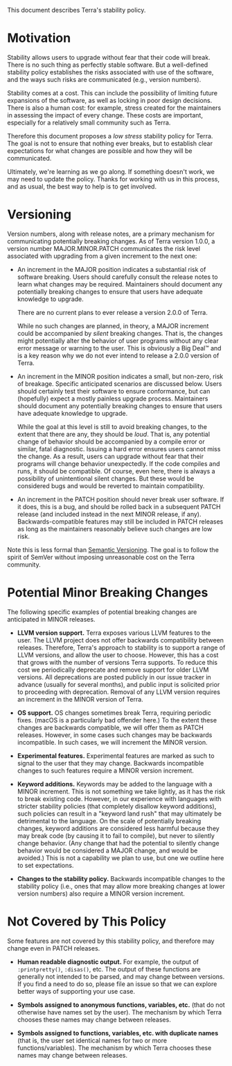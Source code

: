 This document describes Terra's stability policy.

# Motivation

Stability allows users to upgrade without fear that their code will
break. There is no such thing as perfectly stable software. But a
well-defined stability policy establishes the risks associated with
use of the software, and the ways such risks are communicated (e.g.,
version numbers).

Stability comes at a cost. This can include the possibility of
limiting future expansions of the software, as well as locking in poor
design decisions. There is also a human cost: for example, stress
created for the maintainers in assessing the impact of every
change. These costs are important, especially for a relatively small
community such as Terra.

Therefore this document proposes a *low stress* stability policy for
Terra. The goal is not to ensure that nothing ever breaks, but to
establish clear expectations for what changes are possible and how
they will be communicated.

Ultimately, we're learning as we go along. If something doesn't work,
we may need to update the policy. Thanks for working with us in this
process, and as usual, the best way to help is to get involved.

# Versioning

Version numbers, along with release notes, are a primary mechanism for
communicating potentially breaking changes. As of Terra version 1.0.0,
a version number MAJOR.MINOR.PATCH communicates the risk level
associated with upgrading from a given increment to the next one:

  * An increment in the MAJOR position indicates a substantial risk of
    software breaking. Users should carefully consult the release
    notes to learn what changes may be required. Maintainers should
    document any potentially breaking changes to ensure that users
    have adequate knowledge to upgrade.

    There are no current plans to ever release a version 2.0.0 of
    Terra.

    While no such changes are planned, in theory, a MAJOR increment
    could be accompanied by *silent* breaking changes. That is, the
    changes might potentially alter the behavior of user programs
    without any clear error message or warning to the user. This is
    obviously a Big Deal&trade; and is a key reason why we do not ever
    intend to release a 2.0.0 version of Terra.

  * An increment in the MINOR position indicates a small, but
    non-zero, risk of breakage. Specific anticipated scenarios are
    discussed below. Users should certainly test their software to
    ensure conformance, but can (hopefully) expect a mostly painless
    upgrade process. Maintainers should document any potentially
    breaking changes to ensure that users have adequate knowledge to
    upgrade.

    While the goal at this level is still to avoid breaking changes,
    to the extent that there are any, they should be *loud*. That is,
    any potential change of behavior should be accompanied by a
    compile error or similar, fatal diagnostic. Issuing a hard error
    ensures users cannot miss the change. As a result, users can
    upgrade without fear that their programs will change behavior
    unexpectedly. If the code compiles and runs, it should be
    compatible. Of course, even here, there is always a possibility of
    unintentional silent changes. But these would be considered bugs
    and would be reverted to maintain compatibility.

  * An increment in the PATCH position should never break user
    software. If it does, this is a bug, and should be rolled back in
    a subsequent PATCH release (and included instead in the next MINOR
    release, if any). Backwards-compatible features may still be
    included in PATCH releases as long as the maintainers reasonably
    believe such changes are low risk.

Note this is less formal than [Semantic
Versioning](https://semver.org/). The goal is to follow the spirit of
SemVer without imposing unreasonable cost on the Terra community.

# Potential Minor Breaking Changes

The following specific examples of potential breaking changes are
anticipated in MINOR releases.

  * **LLVM version support.** Terra exposes various LLVM features to
    the user. The LLVM project does not offer backwards compatibility
    between releases. Therefore, Terra's approach to stability is to
    support a range of LLVM versions, and allow the user to
    choose. However, this has a cost that grows with the number of
    versions Terra supports. To reduce this cost we periodically
    deprecate and remove support for older LLVM versions. All
    deprecations are posted publicly in our issue tracker in advance
    (usually for several months), and public input is solicited prior
    to proceeding with deprecation. Removal of any LLVM version
    requires an increment in the MINOR version of Terra.

  * **OS support.** OS changes sometimes break Terra, requiring
    periodic fixes. (macOS is a particularly bad offender here.) To
    the extent these changes are backwards compatible, we will offer
    them as PATCH releases. However, in some cases such changes may be
    backwards incompatible. In such cases, we will increment the MINOR
    version.

  * **Experimental features.** Experimental features are marked as
    such to signal to the user that they may change. Backwards
    incompatible changes to such features require a MINOR version
    increment.

  * **Keyword additions.** Keywords may be added to the language with
    a MINOR increment. This is not something we take lightly, as it
    has the risk to break existing code. However, in our experience
    with languages with stricter stability policies (that completely
    disallow keyword additions), such policies can result in a
    "keyword land rush" that may ultimately be detrimental to the
    language. On the scale of potentially breaking changes, keyword
    additions are considered less harmful because they may break code
    (by causing it to fail to compile), but never to silently change
    behavior. (Any change that had the potential to silently change
    behavior would be considered a MAJOR change, and would be
    avoided.) This is not a capability we plan to use, but one we
    outline here to set expectations.

  * **Changes to the stability policy.** Backwards incompatible
    changes to the stability policy (i.e., ones that may allow more
    breaking changes at lower version numbers) also require a MINOR
    version increment.

# Not Covered by This Policy

Some features are not covered by this stability policy, and therefore
may change even in PATCH releases.

  * **Human readable diagnostic output.** For example, the output of
    `:printpretty()`, `:disas()`, etc. The output of these functions
    are generally not intended to be parsed, and may change between
    versions. If you find a need to do so, please file an issue so
    that we can explore better ways of supporting your use case.

  * **Symbols assigned to anonymous functions, variables, etc.** (that
    do not otherwise have names set by the user). The mechanism by
    which Terra chooses these names may change between releases.

  * **Symbols assigned to functions, variables, etc. with duplicate
    names** (that is, the user set identical names for two or more
    functions/variables). The mechanism by which Terra chooses these
    names may change between releases.
